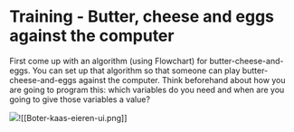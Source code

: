 # Training - Butter, cheese and eggs against the computer

First come up with an algorithm (using Flowchart) for butter-cheese-and-eggs. You can set up that algorithm so that someone can play butter-cheese-and-eggs against the computer. Think beforehand about how you are going to program this: which variables do you need and when are you going to give those variables a value?

![](figures/butter-cheese-eggs-ui.png)![[Boter-kaas-eieren-ui.png]]